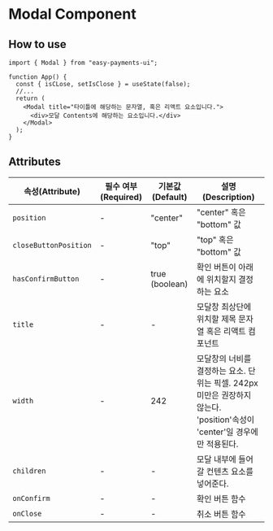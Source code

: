 # Modal Component

## How to use

```tsx
import { Modal } from "easy-payments-ui";

function App() {
  const { isCLose, setIsClose } = useState(false);
  //...
  return (
    <Modal title="타이틀에 해당하는 문자열, 혹은 리액트 요소입니다.">
      <div>모달 Contents에 해당하는 요소입니다.</div>
    </Modal>
  );
}
```

## Attributes

| 속성(Attribute)       | 필수 여부(Required) | 기본값(Default) | 설명(Description)                                                                                                        |
| --------------------- | ------------------- | --------------- | ------------------------------------------------------------------------------------------------------------------------ |
| `position`            | -                   | "center"        | "center" 혹은 "bottom" 값                                                                                                |
| `closeButtonPosition` | -                   | "top"           | "top" 혹은 "bottom" 값                                                                                                   |
| `hasConfirmButton`    | -                   | true (boolean)  | 확인 버튼이 아래에 위치할지 결정하는 요소                                                                                |
| `title`               | -                   | -               | 모달창 최상단에 위치할 제목 문자열 혹은 리액트 컴포넌트                                                                  |
| `width`               | -                   | 242             | 모달창의 너비를 결정하는 요소. 단위는 픽셀. 242px 미만은 권장하지 않는다. 'position'속성이 'center'일 경우에만 적용된다. |
| `children`            | -                   | -               | 모달 내부에 들어갈 컨텐츠 요소를 넣어준다.                                                                               |
| `onConfirm`           | -                   | -               | 확인 버튼 함수                                                                                                           |
| `onClose`             | -                   | -               | 취소 버튼 함수                                                                                                           |
